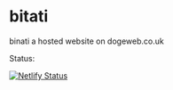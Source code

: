 # bitati
binati a hosted website on dogeweb.co.uk

Status:

[![Netlify Status](https://api.netlify.com/api/v1/badges/10f2feb1-24d3-4499-960e-28bf5224827e/deploy-status)](https://app.netlify.com/sites/soft-kataifi-0d48f5/deploys)
